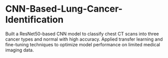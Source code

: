 # CNN-Based-Lung-Cancer-Identification
Built a ResNet50-based CNN model to classify chest CT scans into three cancer types and normal with high accuracy. Applied transfer learning and fine-tuning techniques to optimize model performance on limited medical imaging data.

